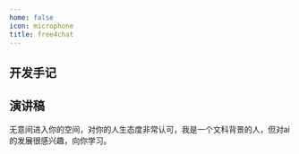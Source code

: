 ```yaml
---
home: false
icon: microphone
title: free4chat
---
```


## 开发手记

## 演讲稿
无意间进入你的空间，对你的人生态度非常认可，我是一个文科背景的人，但对ai的发展很感兴趣，向你学习。
